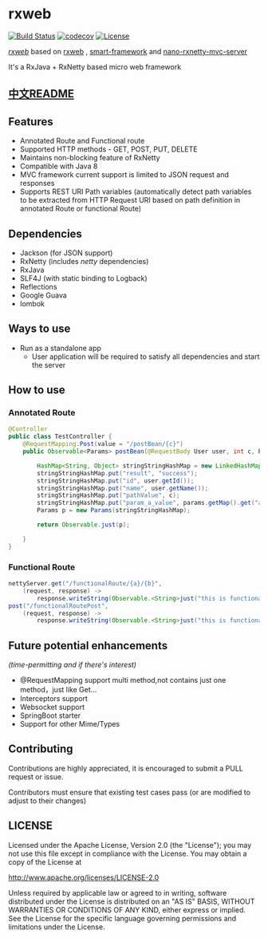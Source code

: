 # rxweb

[![Build Status](https://travis-ci.org/zhangjessey/rxweb.svg?branch=master)](https://travis-ci.org/zhangjessey/rxweb)
[![codecov](https://codecov.io/gh/zhangjessey/rxweb/branch/master/graph/badge.svg)](https://codecov.io/gh/zhangjessey/rxweb)
[![License](https://img.shields.io/badge/License-Apache%202.0-blue.svg)](https://opensource.org/licenses/Apache-2.0)

*[rxweb](https://github.com/zhangjessey/rxweb)* based on [rxweb](https://github.com/sdeleuze/rxweb) , [smart-framework](https://gitee.com/huangyong/smart-framework) and [nano-rxnetty-mvc-server](https://bitbucket.org/gt_tech/nano-rxnetty-mvc-server/)

It's a RxJava + RxNetty based micro web framework

## [中文README](https://github.com/zhangjessey/rxweb/blob/master/README-CN.md)

## Features
* Annotated Route and Functional route
* Supported HTTP methods - GET, POST, PUT, DELETE
* Maintains non-blocking feature of RxNetty
* Compatible with Java 8
* MVC framework current support is limited to JSON request and responses
* Supports REST URI Path variables (automatically detect path variables to be extracted from HTTP Request URI based on path definition in annotated Route or functional Route)

## Dependencies
* Jackson (for JSON support)
* RxNetty (includes *netty* dependencies)
* RxJava
* SLF4J (with static binding to Logback)
* Reflections
* Google Guava
* lombok

## Ways to use

* Run as a standalone app
    * User application will be required to satisfy all dependencies and start the server

## How to use
### Annotated Route

```java
@Controller
public class TestController {
    @RequestMapping.Post(value = "/postBean/{c}")
    public Observable<Params> postBean(@RequestBody User user, int c, Params params) {

        HashMap<String, Object> stringStringHashMap = new LinkedHashMap<>(5);
        stringStringHashMap.put("result", "success");
        stringStringHashMap.put("id", user.getId());
        stringStringHashMap.put("name", user.getName());
        stringStringHashMap.put("pathValue", c);
        stringStringHashMap.put("param_a_value", params.getMap().get("a"));
        Params p = new Params(stringStringHashMap);

        return Observable.just(p);

    }
}
```

### Functional Route

```java
nettyServer.get("/functionalRoute/{a}/{b}", 
	(request, response) -> 
		response.writeString(Observable.<String>just("this is functionalRoute".concat(request.getUrlParams().toString())))).
post("/functionalRoutePost", 
	(request, response) -> 
		response.writeString(Observable.<String>just("this is functionalRoutePost")));
```

## Future potential enhancements
*(time-permitting and if there's interest)*

* @RequestMapping support multi method,not contains just one method，just like Get...
* Interceptors support
* Websocket support
* SpringBoot starter
* Support for other Mime/Types

## Contributing
Contributions are highly appreciated, it is encouraged to submit a PULL request or issue.

Contributors must ensure that existing test cases pass (or are modified to adjust to their changes)

## LICENSE
Licensed under the Apache License, Version 2.0 (the "License"); you may not use this file except in compliance with the License. You may obtain a copy of the License at

http://www.apache.org/licenses/LICENSE-2.0

Unless required by applicable law or agreed to in writing, software distributed under the License is distributed on an "AS IS" BASIS, WITHOUT WARRANTIES OR CONDITIONS OF ANY KIND, either express or implied. See the License for the specific language governing permissions and limitations under the License.
